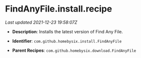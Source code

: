 # FindAnyFile.install.recipe

_Last updated 2021-12-23 19:58:07Z_

- **Description**: Installs the latest version of Find Any File.

- **Identifier**: `com.github.homebysix.install.FindAnyFile`

- **Parent Recipes**: `com.github.homebysix.download.FindAnyFile`